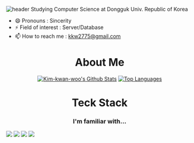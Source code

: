 ![header](https://capsule-render.vercel.app/api?type=Waving&color=gradient&height=300&section=header&text=Hi,%20I'm%20Kwanwoo%20👋&fontSize=70)
Studying Computer Science at Dongguk Univ. Republic of Korea
- 😄 Pronouns : Sincerity
- ⚡ Field of interest : Server/Database
- 📫 How to reach me : kkw2775@gmail.com

<h1 align='center'>About Me</h1>
<p align="center" vertical-align='center'>
<a href="https://github.com/Kim-kwan-woo">
<img alt="Kim-kwan-woo's Github Stats" src="https://github-readme-stats.vercel.app/api?username=Kim-kwan-woo&show_icons=true&count_private=true"/></a>
  <a href="https://github.com/Kim-kwan-woo">
<img alt="Top Languages" src="https://github-readme-stats.vercel.app/api/top-langs/?username=Kim-kwan-woo&layout=compact"/></a>
</p>

<h1 align='center'>Teck Stack</h1>
<p align="center" vertical-align='center'>
<h3 align='center'>I'm familiar with...</h3>
<img src='https://img.shields.io/badge/Java-F89820?style=for-the-badge&logo=java&logoColor=white'/>
<img src='https://img.shields.io/badge/C++-00BFFF?style=for-the-badge&logo=C++&logoColor=white'/>
<img src='https://img.shields.io/badge/Python-306998?style=for-the-badge&logo=python&logoColor=white'/>
<img src='https://img.shields.io/badge/C-58ACFA?style=for-the-badge&logo=C&logoColor=white'/>
</p>

